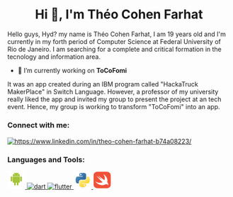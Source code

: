 <h1 align="center">Hi 👋, I'm Théo Cohen Farhat</h1>

Hello guys, Hyd? my name is Théo Cohen Farhat, I am 19 years old and I'm currently in my forth period of Computer Science at Federal University of Rio de Janeiro. I am searching for a complete and critical formation in the tecnology and information area.

- 🔭 I’m currently working on **ToCoFomi**

It was an app created during an IBM program called "HackaTruck MakerPlace" in Switch Language. However, a professor of my university really liked the app and invited my group to present the project at an tech event. Hence, my group is working to transform "ToCoFomi" into an app.

<h3 align="left">Connect with me:</h3>
<p align="left">
<a href="https://linkedin.com/in/https://www.linkedin.com/in/theo-cohen-farhat-b74a08223/" target="blank"><img align="center" src="https://raw.githubusercontent.com/rahuldkjain/github-profile-readme-generator/master/src/images/icons/Social/linked-in-alt.svg" alt="https://www.linkedin.com/in/theo-cohen-farhat-b74a08223/" height="30" width="40" /></a>
</p>

<h3 align="left">Languages and Tools:</h3>
<p align="left"> <a href="https://developer.android.com" target="_blank" rel="noreferrer"> <img src="https://raw.githubusercontent.com/devicons/devicon/master/icons/android/android-original-wordmark.svg" alt="android" width="40" height="40"/> </a> <a href="https://dart.dev" target="_blank" rel="noreferrer"> <img src="https://www.vectorlogo.zone/logos/dartlang/dartlang-icon.svg" alt="dart" width="40" height="40"/> </a> <a href="https://flutter.dev" target="_blank" rel="noreferrer"> <img src="https://www.vectorlogo.zone/logos/flutterio/flutterio-icon.svg" alt="flutter" width="40" height="40"/> </a> <a href="https://www.python.org" target="_blank" rel="noreferrer"> <img src="https://raw.githubusercontent.com/devicons/devicon/master/icons/python/python-original.svg" alt="python" width="40" height="40"/> </a> <a href="https://developer.apple.com/swift/" target="_blank" rel="noreferrer"> <img src="https://raw.githubusercontent.com/devicons/devicon/master/icons/swift/swift-original.svg" alt="swift" width="40" height="40"/> </a> </p>
